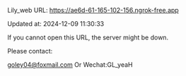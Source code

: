 Lily_web URL: https://ae6d-61-165-102-156.ngrok-free.app

Updated at: 2024-12-09 11:30:33

If you cannot open this URL, the server might be down.

Please contact: 

goley04@foxmail.com Or Wechat:GL_yeaH